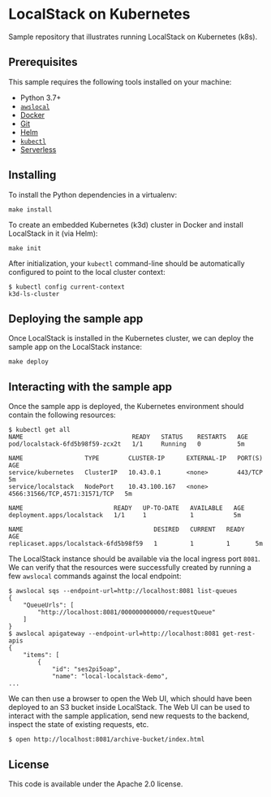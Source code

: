 # LocalStack on Kubernetes

Sample repository that illustrates running LocalStack on Kubernetes (k8s).

## Prerequisites

This sample requires the following tools installed on your machine:
* Python 3.7+
* [`awslocal`](https://github.com/localstack/awscli-local)
* [Docker](https://www.docker.com)
* [Git](https://git-scm.com)
* [Helm](https://helm.sh)
* [`kubectl`](https://kubernetes.io/docs/tasks/tools/#kubectl)
* [Serverless](https://www.npmjs.com/package/serverless)

## Installing

To install the Python dependencies in a virtualenv:
```
make install
```

To create an embedded Kubernetes (k3d) cluster in Docker and install LocalStack in it (via Helm):
```
make init
```

After initialization, your `kubectl` command-line should be automatically configured to point to the local cluster context:
```
$ kubectl config current-context
k3d-ls-cluster
```

## Deploying the sample app

Once LocalStack is installed in the Kubernetes cluster, we can deploy the sample app on the LocalStack instance:
```
make deploy
```

## Interacting with the sample app

Once the sample app is deployed, the Kubernetes environment should contain the following resources:

```
$ kubectl get all
NAME                              READY   STATUS    RESTARTS   AGE
pod/localstack-6fd5b98f59-zcx2t   1/1     Running   0          5m

NAME                 TYPE        CLUSTER-IP      EXTERNAL-IP   PORT(S)                         AGE
service/kubernetes   ClusterIP   10.43.0.1       <none>        443/TCP                         5m
service/localstack   NodePort    10.43.100.167   <none>        4566:31566/TCP,4571:31571/TCP   5m

NAME                         READY   UP-TO-DATE   AVAILABLE   AGE
deployment.apps/localstack   1/1     1            1           5m

NAME                                    DESIRED   CURRENT   READY   AGE
replicaset.apps/localstack-6fd5b98f59   1         1         1       5m
```

The LocalStack instance should be available via the local ingress port `8081`. We can verify that the resources were successfully created by running a few `awslocal` commands against the local endpoint:
```
$ awslocal sqs --endpoint-url=http://localhost:8081 list-queues
{
    "QueueUrls": [
        "http://localhost:8081/000000000000/requestQueue"
    ]
}
$ awslocal apigateway --endpoint-url=http://localhost:8081 get-rest-apis
{
    "items": [
        {
            "id": "ses2pi5oap",
            "name": "local-localstack-demo",
...
```

We can then use a browser to open the Web UI, which should have been deployed to an S3 bucket inside LocalStack. The Web UI can be used to interact with the sample application, send new requests to the backend, inspect the state of existing requests, etc.
```
$ open http://localhost:8081/archive-bucket/index.html
```

## License

This code is available under the Apache 2.0 license.
